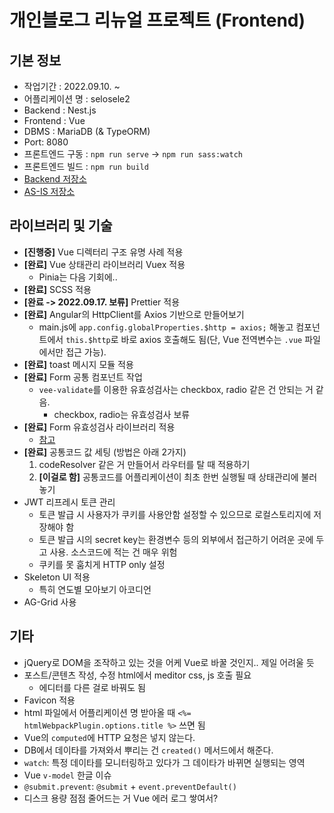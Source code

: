 # 개인블로그 리뉴얼 프로젝트 (Frontend)

## 기본 정보

- 작업기간 : 2022.09.10. ~
- 어플리케이션 명 : selosele2
- Backend : Nest.js
- Frontend : Vue
- DBMS : MariaDB (& TypeORM)
- Port: 8080
- 프론트엔드 구동 : ```npm run serve``` &rarr; ```npm run sass:watch```
- 프론트엔드 빌드 : ```npm run build```
- [Backend 저장소](https://github.com/selosele/selosele2-backend)
- [AS-IS 저장소](https://github.com/selosele/devblog)

## 라이브러리 및 기술

- **[진행중]** Vue 디렉터리 구조 유명 사례 적용
- **[완료]** Vue 상태관리 라이브러리 Vuex 적용
  - Pinia는 다음 기회에..
- **[완료]** SCSS 적용
- **[완료 -> 2022.09.17. 보류]** Prettier 적용
- **[완료]** Angular의 HttpClient를 Axios 기반으로 만들어보기
  - main.js에 ```app.config.globalProperties.$http = axios;``` 해놓고 컴포넌트에서 ```this.$http```로 바로 axios 호출해도 됨(단, Vue 전역변수는 ```.vue``` 파일에서만 접근 가능).
- **[완료]** toast 메시지 모듈 적용
- **[완료]** Form 공통 컴포넌트 작업
  - ```vee-validate```를 이용한 유효성검사는 checkbox, radio 같은 건 안되는 거 같음.
    - checkbox, radio는 유효성검사 보류
- **[완료]** Form 유효성검사 라이브러리 적용
  - [참고](https://vee-validate.logaretm.com/v4/guide/global-validators)
- **[완료]** 공통코드 값 세팅 (방법은 아래 2가지)
  1. codeResolver 같은 거 만들어서 라우터를 탈 때 적용하기
  2. **[이걸로 함]** 공통코드를 어플리케이션이 최초 한번 실행될 때 상태관리에 불러놓기
- JWT 리프레시 토큰 관리
  - 토큰 발급 시 사용자가 쿠키를 사용안함 설정할 수 있으므로 로컬스토리지에 저장해야 함
  - 토큰 발급 시의 secret key는 환경변수 등의 외부에서 접근하기 어려운 곳에 두고 사용. 소스코드에 적는 건 매우 위험
  - 쿠키를 못 훔치게 HTTP only 설정
- Skeleton UI 적용
  - 특히 연도별 모아보기 아코디언
- AG-Grid 사용

## 기타

- jQuery로 DOM을 조작하고 있는 것을 어케 Vue로 바꿀 것인지.. 제일 어려울 듯
- 포스트/콘텐츠 작성, 수정 html에서 meditor css, js 호출 필요
  - 에디터를 다른 걸로 바꿔도 됨
- Favicon 적용
- html 파일에서 어플리케이션 명 받아올 때 ```<%= htmlWebpackPlugin.options.title %>``` 쓰면 됨
- Vue의 ```computed```에 HTTP 요청은 넣지 않는다.
- DB에서 데이타를 가져와서 뿌리는 건 ```created()``` 메서드에서 해준다.
- ```watch```: 특정 데이타를 모니터링하고 있다가 그 데이타가 바뀌면 실행되는 영역
- Vue ```v-model``` 한글 이슈
- ```@submit.prevent```: ```@submit``` + ```event.preventDefault()```
- 디스크 용량 점점 줄어드는 거 Vue 에러 로그 쌓여서?
